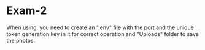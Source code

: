 # Exam-2
When using, you need to create an ".env" file with the port and the unique token generation key in it for correct operation and "Uploads" folder to save the photos.
